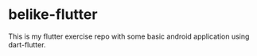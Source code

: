 # belike-flutter
This is my flutter exercise repo with some basic android application using dart-flutter.
